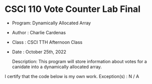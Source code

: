 # CSCI 110 Vote Counter Lab Final
* Program: Dynamically Allocated Array
* Author : Charlie Cardenas
* Class  : CSCI TTH Afternoon Class
* Date   : October 25th, 2022

  Description: This program will store information about
  votes for a canidate into a dynamically allocated array.
  
I certify that the code below is my own work.
Exception(s) : N / A
